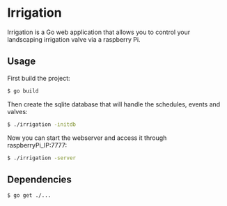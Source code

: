 # Irrigation

Irrigation is a Go web application that allows you to control your landscaping irrigation valve via a raspberry Pi.

## Usage

First build the project:
```bash
$ go build
```

Then create the sqlite database that will handle the schedules, events and valves:
```bash
$ ./irrigation -initdb
```

Now you can start the webserver and access it through raspberryPi_IP:7777:
```bash
$ ./irrigation -server
```

## Dependencies
```bash
$ go get ./...
```
